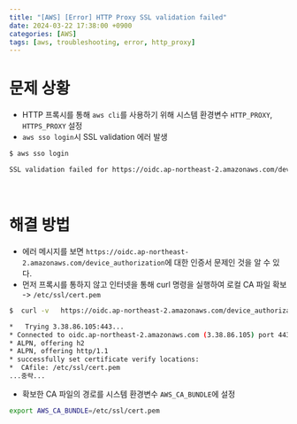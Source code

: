 ```yaml
---
title: "[AWS] [Error] HTTP Proxy SSL validation failed"
date: 2024-03-22 17:38:00 +0900
categories: [AWS]
tags: [aws, troubleshooting, error, http_proxy]
---
```


# 문제 상황
* HTTP 프록시를 통해 `aws cli`를 사용하기 위해 시스템 환경변수 `HTTP_PROXY`, `HTTPS_PROXY` 설정
* `aws sso login`시 SSL validation 에러 발생
```bash
$ aws sso login

SSL validation failed for https://oidc.ap-northeast-2.amazonaws.com/device_authorization [SSL: CERTIFICATE_VERIFY_FAILED] certificate verify failed: self-signed certificate in certificate chain (_ssl.c:1006)
```

<br>

# 해결 방법

* 에러 메시지를 보면 `https://oidc.ap-northeast-2.amazonaws.com/device_authorization`에 대한 인증서 문제인 것을 알 수 있다.
* 먼저 프록시를 통하지 않고 인터넷을 통해 curl 명령을 실행하여 로컬 CA 파일 확보 -> `/etc/ssl/cert.pem`
```bash
$  curl -v   https://oidc.ap-northeast-2.amazonaws.com/device_authorization

*   Trying 3.38.86.105:443...
* Connected to oidc.ap-northeast-2.amazonaws.com (3.38.86.105) port 443 (#0)
* ALPN, offering h2
* ALPN, offering http/1.1
* successfully set certificate verify locations:
*  CAfile: /etc/ssl/cert.pem
...중략...
```
* 확보한 CA 파일의 경로를 시스템 환경변수 `AWS_CA_BUNDLE`에 설정
```bash
export AWS_CA_BUNDLE=/etc/ssl/cert.pem
```